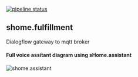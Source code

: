 [![pipeline status](https://gitlab.com/sv1r4/shome.fulfillment/badges/master/pipeline.svg)](https://gitlab.com/sv1r4/shome.fulfillment/commits/master)

## shome.fulfillment

Dialogflow gateway to mqtt broker

#### Full voice assitant diagram using sHome.assistant
![shome.assistant](https://gitlab.com/sv1r4/shome.fulfillment/-/wikis/uploads/834bfe3f8eca5e15c5caeca9af5a5d1b/shome.assistant.png)
